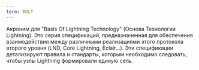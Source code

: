 ```yaml
---
term: BOLT
---
```


Акроним для "Basis Of Lightning Technology" (Основа Технологии Lightning). Это серия спецификаций, предназначенная для обеспечения взаимодействия между различными реализациями этого протокола второго уровня (LND, Core Lightning, Eclair...). Эти спецификации детализируют правила и стандарты, которым необходимо следовать, чтобы узлы Lightning формировали единую сеть.